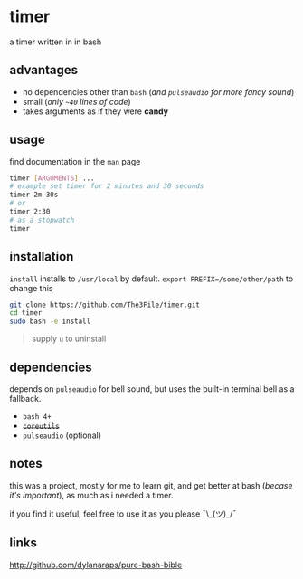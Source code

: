 # timer
a timer written in in bash

## advantages
* no dependencies other than `bash` (*and `pulseaudio` for more fancy sound*)
* small (*only `~40` lines of code*)
* takes arguments as if they were **candy**

## usage
find documentation in the `man` page

``` bash
timer [ARGUMENTS] ...
# example set timer for 2 minutes and 30 seconds
timer 2m 30s
# or
timer 2:30
# as a stopwatch
timer
```

## installation
`install` installs to `/usr/local` by default.
`export PREFIX=/some/other/path` to change this

``` bash
git clone https://github.com/The3File/timer.git
cd timer
sudo bash -e install
```
> supply `u` to uninstall

## dependencies
depends on `pulseaudio` for bell sound, but uses the built-in terminal bell as a fallback.

* `bash 4+`
* ~~`coreutils`~~
* `pulseaudio` (optional)

## notes
this was a project, mostly for me to learn git, and get better at bash (*becase it's important*),
as much as i needed a timer.

if you find it useful, feel free to use it as you please ¯\\\_(ツ)\_/¯

## links
http://github.com/dylanaraps/pure-bash-bible
